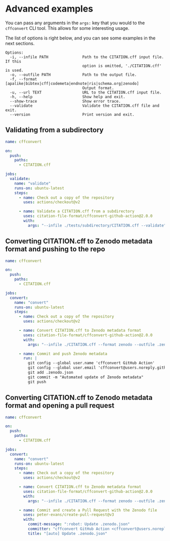 # Advanced examples

You can pass any arguments in the `args:` key that you would to the `cffconvert` CLI tool.
This allows for some interesting usage.

The list of options is right below, and you can see some examples in the next sections.
```
Options:
  -i, --infile PATH               Path to the CITATION.cff input file. If this
                                  option is omitted, './CITATION.cff' is used.
  -o, --outfile PATH              Path to the output file.
  -f, --format [apalike|bibtex|cff|codemeta|endnote|ris|schema.org|zenodo]
                                  Output format.
  -u, --url TEXT                  URL to the CITATION.cff input file.
  -h, --help                      Show help and exit.
  --show-trace                    Show error trace.
  --validate                      Validate the CITATION.cff file and exit.
  --version                       Print version and exit.
```

## Validating from a subdirectory

```yaml
name: cffconvert

on:
  push:
    paths:
      - CITATION.cff

jobs:
  validate:
    name: "validate"
    runs-on: ubuntu-latest
    steps:
      - name: Check out a copy of the repository
        uses: actions/checkout@v2

      - name: Validate a CITATION.cff from a subdirectory
        uses: citation-file-format/cffconvert-github-action@2.0.0
        with:
          args: "--infile ./tests/subdirectory/CITATION.cff --validate"

```

## Converting CITATION.cff to Zenodo metadata format and pushing to the repo

```yaml
name: cffconvert

on:
  push:
    paths:
      - CITATION.cff

jobs:
  convert:
    name: "convert"
    runs-on: ubuntu-latest
    steps:
      - name: Check out a copy of the repository
        uses: actions/checkout@v2

      - name: Convert CITATION.cff to Zenodo metadata format
        uses: citation-file-format/cffconvert-github-action@2.0.0
        with:
          args: "--infile ./CITATION.cff --format zenodo --outfile .zenodo.json"

      - name: Commit and push Zenodo metadata
        run: |
          git config --global user.name 'cffconvert GitHub Action'
          git config --global user.email 'cffconvert@users.noreply.github.com'
          git add .zenodo.json
          git commit -m "Automated update of Zenodo metadata"
          git push

```

## Converting CITATION.cff to Zenodo metadata format and opening a pull request

```yaml
name: cffconvert

on:
  push:
    paths:
      - CITATION.cff

jobs:
  convert:
    name: "convert"
    runs-on: ubuntu-latest
    steps:
      - name: Check out a copy of the repository
        uses: actions/checkout@v2

      - name: Convert CITATION.cff to Zenodo metadata format
        uses: citation-file-format/cffconvert-github-action@2.0.0
        with:
          args: "--infile ./CITATION.cff --format zenodo --outfile .zenodo.json"

      - name: Commit and create a Pull Request with the Zenodo file
        uses: peter-evans/create-pull-request@v3
        with:
          commit-message: ":robot: Update .zenodo.json"
          committer: "cffconvert GitHub Action <cffconvert@users.noreply.github.com>"
          title: "[auto] Update .zenodo.json"

```
